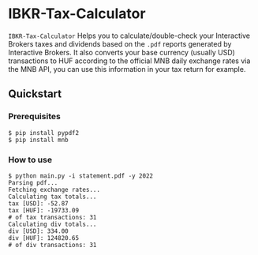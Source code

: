 # IBKR-Tax-Calculator

`IBKR-Tax-Calculator` Helps you to calculate/double-check your Interactive Brokers taxes and dividends based on the `.pdf` reports generated by Interactive Brokers. It also converts your base currency (usually USD) transactions to HUF according to the official MNB daily exchange rates via the MNB API, you can use this information in your tax return for example.

## Quickstart

### Prerequisites

```
$ pip install pypdf2
$ pip install mnb
```

### How to use

```
$ python main.py -i statement.pdf -y 2022                            
Parsing pdf...
Fetching exchange rates...
Calculating tax totals...
tax [USD]: -52.87
tax [HUF]: -19733.09
# of tax transactions: 31
Calculating div totals...
div [USD]: 334.00
div [HUF]: 124820.65
# of div transactions: 31
```